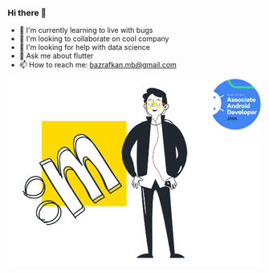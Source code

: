 ### Hi there 👋

- 🌱 I'm currently learning to live with bugs
- 👯 I'm looking to collaborate on cool company
- 🤔 I'm looking for help with data science
- 💬 Ask me about flutter
- 📫 How to reach me: bazrafkan.mb@gmail.com

![Mondora](https://github.com/bazrafkan/myImage/blob/master/github_photo.png)
